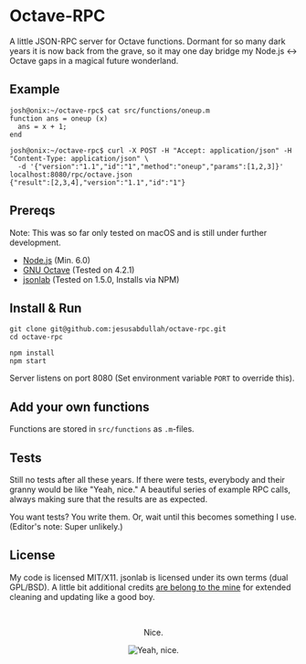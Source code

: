 # Octave-RPC

A little JSON-RPC server for Octave functions. Dormant for so many dark years it is now back from the grave, so it may one day bridge my Node.js <-> Octave gaps in a magical future wonderland.

## Example

``` shell
josh@onix:~/octave-rpc$ cat src/functions/oneup.m 
function ans = oneup (x)
  ans = x + 1;
end

josh@onix:~/octave-rpc$ curl -X POST -H "Accept: application/json" -H "Content-Type: application/json" \
  -d '{"version":"1.1","id":"1","method":"oneup","params":[1,2,3]}' localhost:8080/rpc/octave.json
{"result":[2,3,4],"version":"1.1","id":"1"}
```

## Prereqs

Note: This was so far only tested on macOS and is still under further development.

* [Node.js](https://nodejs.org) (Min. 6.0)
* [GNU Octave](https://www.gnu.org/software/octave/) (Tested on 4.2.1)
* [jsonlab](https://github.com/fangq/jsonlab) (Tested on 1.5.0, Installs via NPM)

## Install & Run

``` shell
git clone git@github.com:jesusabdullah/octave-rpc.git
cd octave-rpc

npm install 
npm start
```

Server listens on port 8080 (Set environment variable `PORT` to override this).

## Add your own functions

Functions are stored in `src/functions` as `.m`-files.

## Tests

Still no tests after all these years. If there were tests, everybody and their granny would be like "Yeah, nice."
A beautiful series of example RPC calls, always making sure that the results are as expected.

You want tests? You write them. Or, wait until this becomes something I use. (Editor's note: Super unlikely.)

## License

My code is licensed MIT/X11. jsonlab is licensed under its own terms (dual GPL/BSD).
A little bit additional credits [are belong to the mine](https://github.com/dasantonym) for extended cleaning and updating like a good boy.

<br /><p align="center">Nice.</p><p align="center"><img src="http://replygif.net/i/1437.gif" alt="Yeah, nice."></p>
